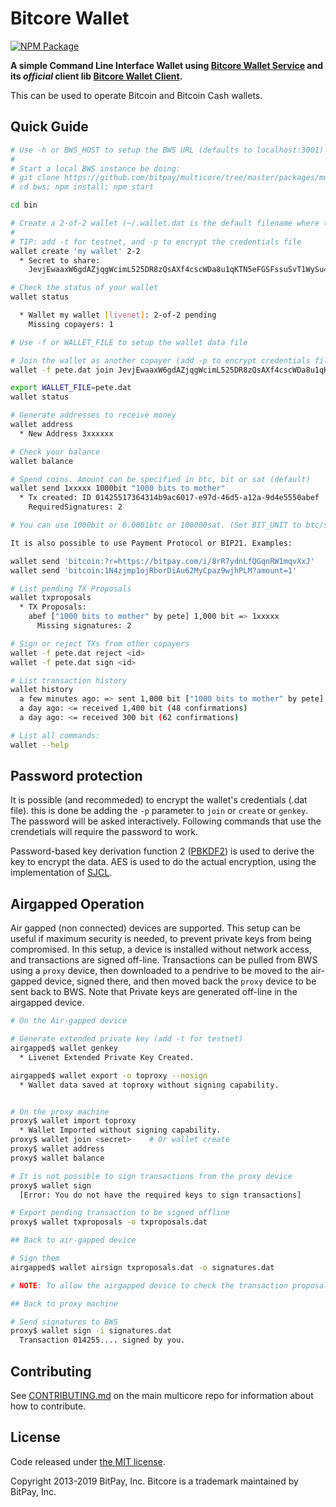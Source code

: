 # Bitcore Wallet

[![NPM Package](https://img.shields.io/npm/v/multicore-wallet.svg?style=flat-square)](https://www.npmjs.org/package/multicore-wallet)

**A simple Command Line Interface Wallet using [Bitcore Wallet Service](https://github.com/bitpay/multicore/tree/master/packages/multicore-wallet-service) and its *official* client lib [Bitcore Wallet Client](https://github.com/bitpay/multicore/tree/master/packages/multicore-wallet-client).**

This can be used to operate Bitcoin and Bitcoin Cash wallets.

## Quick Guide

```sh
# Use -h or BWS_HOST to setup the BWS URL (defaults to localhost:3001)
#
# Start a local BWS instance be doing:
# git clone https://github.com/bitpay/multicore/tree/master/packages/multicore-wallet-service.git bws
# cd bws; npm install; npm start

cd bin

# Create a 2-of-2 wallet (~/.wallet.dat is the default filename where the wallet critical data will be stored)
#
# TIP: add -t for testnet, and -p to encrypt the credentials file
wallet create 'my wallet' 2-2
  * Secret to share:
    JevjEwaaxW6gdAZjqgWcimL525DR8zQsAXf4cscWDa8u1qKTN5eFGSFssuSvT1WySu4YYLYMUPT

# Check the status of your wallet
wallet status

  * Wallet my wallet [livenet]: 2-of-2 pending
    Missing copayers: 1

# Use -f or WALLET_FILE to setup the wallet data file

# Join the wallet as another copayer (add -p to encrypt credentials file)
wallet -f pete.dat join JevjEwaaxW6gdAZjqgWcimL525DR8zQsAXf4cscWDa8u1qKTN5eFGSFssuSvT1WySu4YYLYMUPT

export WALLET_FILE=pete.dat
wallet status

# Generate addresses to receive money
wallet address
  * New Address 3xxxxxx

# Check your balance
wallet balance

# Spend coins. Amount can be specified in btc, bit or sat (default)
wallet send 1xxxxx 1000bit "1000 bits to mother"
  * Tx created: ID 01425517364314b9ac6017-e97d-46d5-a12a-9d4e5550abef [pending]
    RequiredSignatures: 2

# You can use 1000bit or 0.0001btc or 100000sat. (Set BIT_UNIT to btc/sat/bit to select output unit).

It is also possible to use Payment Protocol or BIP21. Examples:

wallet send 'bitcoin:?r=https://bitpay.com/i/8rR7ydnLfQGqnRW1mqvXxJ'
wallet send 'bitcoin:1N4zjmp1ojRborDiAu62MyCpaz9wjhPLM?amount=1'

# List pending TX Proposals
wallet txproposals
  * TX Proposals:
    abef ["1000 bits to mother" by pete] 1,000 bit => 1xxxxx
      Missing signatures: 2

# Sign or reject TXs from other copayers
wallet -f pete.dat reject <id>
wallet -f pete.dat sign <id>

# List transaction history
wallet history
  a few minutes ago: => sent 1,000 bit ["1000 bits to mother" by pete] (1 confirmations)
  a day ago: <= received 1,400 bit (48 confirmations)
  a day ago: <= received 300 bit (62 confirmations)

# List all commands:
wallet --help
```

## Password protection

It is possible (and recommeded) to encrypt the wallet's credentials (.dat file). this is done be adding the `-p` parameter to `join` or `create` or `genkey`. The password will be asked interactively. Following commands that use the crendetials will require the password to work.

Password-based key derivation function 2 ([PBKDF2](https://en.wikipedia.org/wiki/PBKDF2)) is used to derive the key to encrypt the data. AES is used to do the actual encryption, using the implementation of [SJCL](https://bitwiseshiftleft.github.io/sjcl/).

## Airgapped Operation

Air gapped (non connected) devices are supported. This setup can be useful if maximum security is needed, to prevent private keys from being compromised. In this setup, a device is installed without network access, and transactions are signed off-line. Transactions can be pulled from BWS using a `proxy` device, then downloaded to a pendrive to be moved to the air-gapped device, signed there, and then moved back the `proxy` device to be sent back to BWS. Note that Private keys are generated off-line in the airgapped device.

```sh
# On the Air-gapped device

# Generate extended private key (add -t for testnet)
airgapped$ wallet genkey
  * Livenet Extended Private Key Created.

airgapped$ wallet export -o toproxy --nosign
  * Wallet data saved at toproxy without signing capability.


# On the proxy machine
proxy$ wallet import toproxy
  * Wallet Imported without signing capability.
proxy$ wallet join <secret>    # Or wallet create 
proxy$ wallet address
proxy$ wallet balance

# It is not possible to sign transactions from the proxy device
proxy$ wallet sign
  [Error: You do not have the required keys to sign transactions]

# Export pending transaction to be signed offline
proxy$ wallet txproposals -o txproposals.dat

## Back to air-gapped device

# Sign them
airgapped$ wallet airsign txproposals.dat -o signatures.dat

# NOTE: To allow the airgapped device to check the transaction proposals being signed, the public keys of the copayers will be imported from the txproposals archive. That information is exported automatically by the proxy machine, and encrypted using copayer's xpriv derivatives.

## Back to proxy machine

# Send signatures to BWS
proxy$ wallet sign -i signatures.dat
  Transaction 014255.... signed by you.
```

## Contributing

See [CONTRIBUTING.md](https://github.com/bitpay/multicore/blob/master/Contributing.md) on the main multicore repo for information about how to contribute.

## License

Code released under [the MIT license](https://github.com/bitpay/multicore/blob/master/LICENSE).

Copyright 2013-2019 BitPay, Inc. Bitcore is a trademark maintained by BitPay, Inc.
